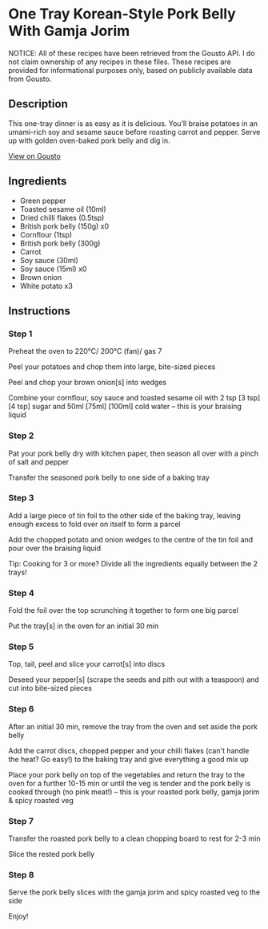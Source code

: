 # One Tray Korean-Style Pork Belly With Gamja Jorim

NOTICE: All of these recipes have been retrieved from the Gousto API. I do not claim ownership of any recipes in these files. These recipes are provided for informational purposes only, based on publicly available data from Gousto.

## Description

This one-tray dinner is as easy as it is delicious. You’ll braise potatoes in an umami-rich soy and sesame sauce before roasting carrot and pepper. Serve up with golden oven-baked pork belly and dig in.

[View on Gousto](https://www.gousto.co.uk/recipes/cookbook/one-tray-korean-style-pork-belly-with-gamja-jorim)

## Ingredients

- Green pepper
- Toasted sesame oil (10ml)
- Dried chilli flakes (0.5tsp)
- British pork belly (150g) x0
- Cornflour (1tsp)
- British pork belly (300g)
- Carrot
- Soy sauce (30ml)
- Soy sauce (15ml) x0
- Brown onion
- White potato x3

## Instructions


### Step 1

Preheat the oven to 220°C/ 200°C (fan)/ gas 7

Peel your potatoes and chop them into large, bite-sized pieces

Peel and chop your brown onion[s] into wedges

Combine your cornflour, soy sauce and toasted sesame oil with 2 tsp <span class="text-purple">[3 tsp] </span><span class="text-danger">[4 tsp]</span> sugar and 50ml <span class="text-purple">[75ml] </span><span class="text-danger">[100ml]</span> cold water – this is your braising liquid


### Step 2

Pat your pork belly dry with kitchen paper, then season all over with a pinch of salt and pepper

Transfer the seasoned pork belly to one side of a baking tray


### Step 3

Add a large piece of tin foil to the other side of the baking tray, leaving enough excess to fold over on itself to form a parcel

Add the chopped potato and onion wedges to the centre of the tin foil and pour over the braising liquid

Tip: Cooking for 3 or more? Divide all the ingredients equally between the 2 trays!


### Step 4

Fold the foil over the top scrunching it together to form one big parcel

Put the tray[s] in the oven for an initial 30 min


### Step 5

Top, tail, peel and slice your carrot[s] into discs

Deseed your pepper[s] (scrape the seeds and pith out with a teaspoon) and cut into bite-sized pieces


### Step 6

After an initial 30 min, remove the tray from the oven and set aside the pork belly

Add the carrot discs, chopped pepper and your chilli flakes (can't handle the heat? Go easy!) to the baking tray and give everything a good mix up

Place your pork belly on top of the vegetables and return the tray to the oven for a further 10-15 min or until the veg is tender and the pork belly is cooked through (no pink meat!) – this is your roasted pork belly, gamja jorim & spicy roasted veg


### Step 7

Transfer the roasted pork belly to a clean chopping board to rest for 2-3 min

Slice the rested pork belly

### Step 8

Serve the pork belly slices with the gamja jorim and spicy roasted veg to the side

Enjoy!

